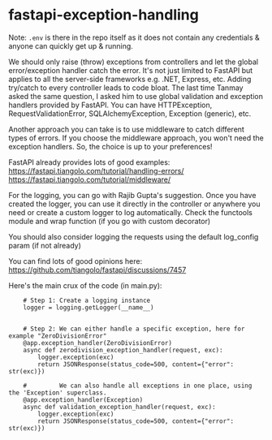 # fastapi-exception-handling

Note: `.env` is there in the repo itself as it does not contain any credentials & anyone can quickly get up & running.

We should only raise (throw) exceptions from controllers and let the global error/exception handler catch the error. It's not just limited to FastAPI but applies to all the server-side frameworks e.g. .NET, Express, etc. Adding try/catch to every controller leads to code bloat. The last time Tanmay asked the same question, I asked him to use global validation and exception handlers provided by FastAPI. You can have HTTPException, RequestValidationError, SQLAlchemyException, Exception (generic), etc.
 
Another approach you can take is to use middleware to catch different types of errors. If you choose the middleware approach, you won't need the exception handlers. So, the choice is up to your preferences!
 
FastAPI already provides lots of good examples:
https://fastapi.tiangolo.com/tutorial/handling-errors/
https://fastapi.tiangolo.com/tutorial/middleware/
 
For the logging, you can go with Rajib Gupta's suggestion. Once you have created the logger, you can use it directly in the controller or anywhere you need or create a custom logger to log automatically. Check the functools module and wrap function (if you go with custom decorator)
 
You should also consider logging the requests using the default log_config param (if not already) 
 
You can find lots of good opinions here: https://github.com/tiangolo/fastapi/discussions/7457


Here's the main crux of the code (in main.py):
```
    # Step 1: Create a logging instance
    logger = logging.getLogger(__name__)


    # Step 2: We can either handle a specific exception, here for example "ZeroDivisionError"
    @app.exception_handler(ZeroDivisionError)
    async def zerodivision_exception_handler(request, exc):
        logger.exception(exc)
        return JSONResponse(status_code=500, content={"error": str(exc)})

    #         We can also handle all exceptions in one place, using the 'Exception' superclass.
    @app.exception_handler(Exception)
    async def validation_exception_handler(request, exc):
        logger.exception(exc)
        return JSONResponse(status_code=500, content={"error": str(exc)})

```

